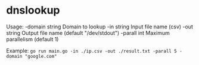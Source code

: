 # dnslookup

Usage:
  -domain string
        Domain to lookup
  -in string
        Input file name (csv)
  -out string
        Output file name (default "/dev/stdout")
  -parall int
        Maximum parallelism (default 1)

Example: `go run main.go -in ./ip.csv -out ./result.txt -parall 5 -domain "google.com"`
